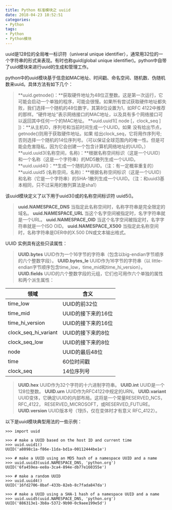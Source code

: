 ```yaml
---
title: Python 标准模块之 uuiid
date: 2018-04-23 18:52:51
categories:
- Python
tags:
- Python
- Python模块
---
```

uuid是128位的全局唯一标识符（univeral unique identifier），通常用32位的一个字符串的形式来表现。有时也称guid(global unique identifier)。python中自带了uuid模块来进行uuid的生成和管理工作。

python中的uuid模块基于信息如MAC地址、时间戳、命名空间、随机数、伪随机数来uuid。具体方法有如下几个：
>**uuid.getnode()：**获取硬件地址为48位正整数。这是第一次运行，它可能会启动一个单独的程序，可能会很慢。如果所有尝试获取硬件地址都失败，我们选择一个随机的48位数字，其第8位设置为1，如RFC 4122中推荐的那样。“硬件地址”表示网络接口的MAC地址，以及具有多个网络接口可以返回其中任何一个的MAC地址。
**uuid.uuid1([ node [，clock_seq ] ])：**从主机ID，序列号和当前时间生成一个UUID。如果 没有给出节点，getnode()则用于获取硬件地址。如果 给出clock_seq，它将用作序列号; 否则选择一个随机的14位序列号。（可以保证全球范围内的唯一性。但是可能会危害隐私，因为它会创建一个包含计算机网络地址的UUID。）
**uuid.uuid3(名称空间，名称)：**根据名称空间标识（这是一个UUID）和一个名称（这是一个字符串）的MD5散列生成一个UUID。
**uuid.uuid4()：**生成一个随机的UUID。（注：有一定概率重复的）
**uuid.uuid5 (名称空间，名称)：**根据名称空间标识（这是一个UUID）和名称（它是一个字符串）的SHA-1散列生成一个UUID。（注：和uuid3基本相同，只不过采用的散列算法是sha1）

<!--more-->

该uuid模块定义了以下用于uuid3()或的名称空间标识符 uuid5()。
>**uuid.NAMESPACE_DNS**
当指定此名称空间时，名称字符串是完全限定的域名。
**uuid.NAMESPACE_URL**
当这个名字空间被指定时，名字字符串就是一个URL。
**uuid.NAMESPACE_OID**
当这个名字空间被指定时，名字字符串就是一个ISO OID。
**uuid.NAMESPACE_X500**
当指定此名称空间时，名称字符串是DER中的X.500 DN或文本输出格式。


UUID 实例具有这些只读属性：
>**UUID.bytes**
UUID作为一个16字节的字符串（包含以big-endian字节顺序的六个整数字段）。
**UUID.bytes_le**
UUID作为16字节的字符串（以 little-endian字节顺序包含time_low，time_mid和time_hi_version）。
**UUID.fields**
UUID的六个整数字段的元组，它们也可用作六个单独的属性和两个派生属性：

领域					| 含义
------------------------|-----------------
time_low				| UUID的前32位
time_mid				| UUID的接下来的16位
time_hi_version			| UUID的接下来的16位
clock_seq_hi_variant	| UUID的接下来的8位
clock_seq_low			| UUID的接下来的8位
node					| UUID的最后48位
time					| 60位时间戳
clock_seq				| 14位序列号

>**UUID.hex**
UUID作为32个字符的十六进制字符串。
**UUID.int**
UUID是一个128位整数。
**UUID.urn**
UUID作为RFC4122中规定的URN。
**UUID.variant**
UUID变体，它确定UUID的内部布局。这将是一个常量RESERVED_NCS，RFC_4122， RESERVED_MICROSOFT，或RESERVED_FUTURE。
**UUID.version**
UUID版本号（1到5，仅在变体时才有意义 RFC_4122）。



以下是uuid模块典型用法的一些示例：
```
>>> import uuid

>>> # make a UUID based on the host ID and current time
>>> uuid.uuid1()
UUID('a8098c1a-f86e-11da-bd1a-00112444be1e')

>>> # make a UUID using an MD5 hash of a namespace UUID and a name
>>> uuid.uuid3(uuid.NAMESPACE_DNS, 'python.org')
UUID('6fa459ea-ee8a-3ca4-894e-db77e160355e')

>>> # make a random UUID
>>> uuid.uuid4()
UUID('16fd2706-8baf-433b-82eb-8c7fada847da')

>>> # make a UUID using a SHA-1 hash of a namespace UUID and a name
>>> uuid.uuid5(uuid.NAMESPACE_DNS, 'python.org')
UUID('886313e1-3b8a-5372-9b90-0c9aee199e5d')
```